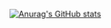 [![Anurag's GitHub stats](https://github-readme-stats.vercel.app/api?username=Chascy)](https://github.com/Chascy/github-readme-stats)
